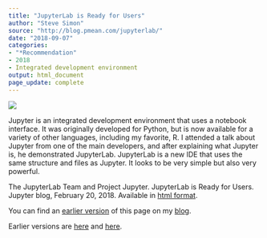 ```yaml
---
title: "JupyterLab is Ready for Users"
author: "Steve Simon"
source: "http://blog.pmean.com/jupyterlab/"
date: "2018-09-07"
categories:
- "*Recommendation"
- 2018
- Integrated development environment
output: html_document
page_update: complete
---
```


![](http://www.pmean.com/new-images/18/jupyterlab01.png)

<!---More--->

Jupyter is an integrated development environment that uses a notebook interface. It was originally developed for Python, but is now available for a variety of other languages, including my favorite, R. I attended a talk about Jupyter from one of the main developers, and after explaining what Jupyter is, he demonstrated JupyterLab. JupyterLab is a new IDE that uses the same structure and files as Jupyter. It looks to be very simple but also very powerful.

The JupyterLab Team and Project Jupyter. JupyterLab is Ready for Users. Jupyter blog, February 20, 2018. Available in [html format][jup1].

You can find an [earlier version][sim1] of this page on my [blog][sim2].

[jup1]: https://blog.jupyter.org/jupyterlab-is-ready-for-users-5a6f039b8906

[sim1]: http://blog.pmean.com/jupyterlab/
[sim2]: http://blog.pmean.com
Earlier versions are [here][sim1] and [here][sim2].
 
[sim1]: http://blog.pmean.com/jupyterlab/
[sim2]: http://new.pmean.com/jupyterlab/
 
